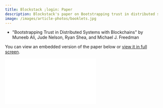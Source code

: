```yaml
---
title: Blockstack ;login: Paper
description: Blockstack's paper on Bootstrapping trust in distributed systems with Blockchains
image: /images/article-photos/booklets.jpg
---
```


- "Bootstrapping Trust in Distributed Systems with Blockchains" by Muneeb Ali, Jude Nelson, Ryan Shea, and Michael J. Freedman

You can view an embedded version of the paper below or [view it in full screen](/blockstack-login.pdf).

<embed src="/blockstack-login.pdf" class="embedded-pdf" type="application/pdf" allowfullscreen>
</embed>
